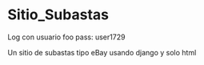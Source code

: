 # Sitio_Subastas

Log con usuario foo 
pass: user1729

Un sitio de subastas tipo eBay usando django y solo html
